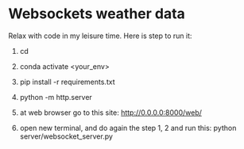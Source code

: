 # Websockets weather data

Relax with code in my leisure time. Here is step to run it:

1. cd <to your directory containing the codebase>
2. conda activate <your_env>
3. pip install -r requirements.txt

4. python -m http.server

5. at web browser go to this site: http://0.0.0.0:8000/web/

6. open new terminal, and do again the step 1, 2 and run this: python server/websocket_server.py
